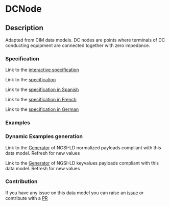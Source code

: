 # DCNode

## Description 

Adapted from CIM data models. DC nodes are points where terminals of DC conducting equipment are connected together with zero impedance.
### Specification

Link to the [interactive specification](https://swagger.lab.fiware.org/?url=https://smart-data-models.github.io/dataModel.EnergyCIM/DCNode/swagger.yaml)

Link to the [specification](https://smart-data-models.github.io/dataModel.EnergyCIM/DCNode/doc/spec.md)

Link to the [specification in Spanish](https://smart-data-models.github.io/dataModel.EnergyCIM/DCNode/doc/spec_ES.md)

Link to the [specification in French](https://smart-data-models.github.io/dataModel.EnergyCIM/DCNode/doc/spec_FR.md)

Link to the [specification in German](https://smart-data-models.github.io/dataModel.EnergyCIM/DCNode/doc/spec_DE.md)
### Examples
### Dynamic Examples generation

Link to the [Generator](https://smartdatamodels.org/extra/ngsi-ld_generator_v0.92.php?schemaUrl=https://raw.githubusercontent.com/smart-data-models/dataModel.EnergyCIM/master/DCNode/schema.json&email=info@smartdatamodels.org) of NGSI-LD normalized payloads compliant with this data model. Refresh for new values

Link to the [Generator](https://smartdatamodels.org/extra/ngsi-ld_generator_keyvalues_v0.92.php?schemaUrl=https://raw.githubusercontent.com/smart-data-models/dataModel.EnergyCIM/master/DCNode/schema.json&email=info@smartdatamodels.org) of NGSI-LD keyvalues payloads compliant with this data model. Refresh for new values
### Contribution

 If you have any issue on this data model you can raise an [issue](https://github.com/smart-data-models/dataModel.EnergyCIM/issues)  or contribute with a [PR](https://github.com/smart-data-models/dataModel.EnergyCIM/pulls)